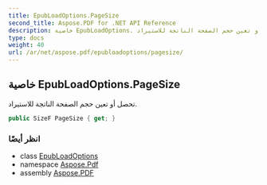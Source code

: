 ```yaml
---
title: EpubLoadOptions.PageSize
second_title: Aspose.PDF for .NET API Reference
description: خاصية EpubLoadOptions. تحصل أو تعين حجم الصفحة الناتجة للاستيراد
type: docs
weight: 40
url: /ar/net/aspose.pdf/epubloadoptions/pagesize/
---
```

## خاصية EpubLoadOptions.PageSize

تحصل أو تعين حجم الصفحة الناتجة للاستيراد.

```csharp
public SizeF PageSize { get; }
```

### انظر أيضًا

* class [EpubLoadOptions](../)
* namespace [Aspose.Pdf](../../../aspose.pdf/)
* assembly [Aspose.PDF](../../../)